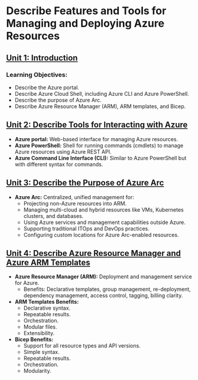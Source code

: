 # Describe Features and Tools for Managing and Deploying Azure Resources

## [Unit 1: Introduction](https://learn.microsoft.com/en-us/training/modules/describe-features-tools-manage-deploy-azure-resources/1-introduction)
### Learning Objectives:
- Describe the Azure portal.
- Describe Azure Cloud Shell, including Azure CLI and Azure PowerShell.
- Describe the purpose of Azure Arc.
- Describe Azure Resource Manager (ARM), ARM templates, and Bicep.

## [Unit 2: Describe Tools for Interacting with Azure](https://learn.microsoft.com/en-us/training/modules/describe-features-tools-manage-deploy-azure-resources/2-describe-interacting-azure)
- **Azure portal:** Web-based interface for managing Azure resources.
- **Azure PowerShell:** Shell for running commands (cmdlets) to manage Azure resources using Azure REST API.
- **Azure Command Line Interface (CLI):** Similar to Azure PowerShell but with different syntax for commands.

## [Unit 3: Describe the Purpose of Azure Arc](https://learn.microsoft.com/en-us/training/modules/describe-features-tools-manage-deploy-azure-resources/3-describe-purpose-of-azure-arc)
- **Azure Arc:** Centralized, unified management for:
  - Projecting non-Azure resources into ARM.
  - Managing multi-cloud and hybrid resources like VMs, Kubernetes clusters, and databases.
  - Using Azure services and management capabilities outside Azure.
  - Supporting traditional ITOps and DevOps practices.
  - Configuring custom locations for Azure Arc-enabled resources.

## [Unit 4: Describe Azure Resource Manager and Azure ARM Templates](https://learn.microsoft.com/en-us/training/modules/describe-features-tools-manage-deploy-azure-resources/4-describe-azure-resource-manager-azure-arm-templates)
- **Azure Resource Manager (ARM):** Deployment and management service for Azure.
  - Benefits: Declarative templates, group management, re-deployment, dependency management, access control, tagging, billing clarity.
- **ARM Templates Benefits:**
  - Declarative syntax.
  - Repeatable results.
  - Orchestration.
  - Modular files.
  - Extensibility.
- **Bicep Benefits:**
  - Support for all resource types and API versions.
  - Simple syntax.
  - Repeatable results.
  - Orchestration.
  - Modularity.

